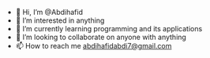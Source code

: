 - 👋 Hi, I’m @Abdihafid
- 👀 I’m interested in anything
- 🌱 I’m currently learning programming and its applications
- 💞️ I’m looking to collaborate on anyone with anything
- 📫 How to reach me abdihafidabdi7@gmail.com

<!---
Tsunayosshi/Tsunayosshi is a ✨ special ✨ repository because its `README.md` (this file) appears on your GitHub profile.
You can click the Preview link to take a look at your changes.
--->
